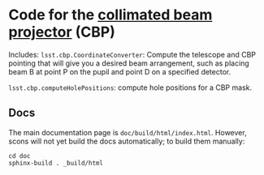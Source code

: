 # Code for the [collimated beam projector](https://arxiv.org/abs/1805.05867) (CBP)

Includes:
`lsst.cbp.CoordinateConverter`: Compute the telescope and CBP pointing that will give you
    a desired beam arrangement, such as placing beam B at point P on the pupil
    and point D on a specified detector.

`lsst.cbp.computeHolePositions`: compute hole positions for a CBP mask.

Docs
----

The main documentation page is `doc/build/html/index.html`.
However, scons will not yet build the docs automatically; to build them manually:

    cd doc
    sphinx-build . _build/html
